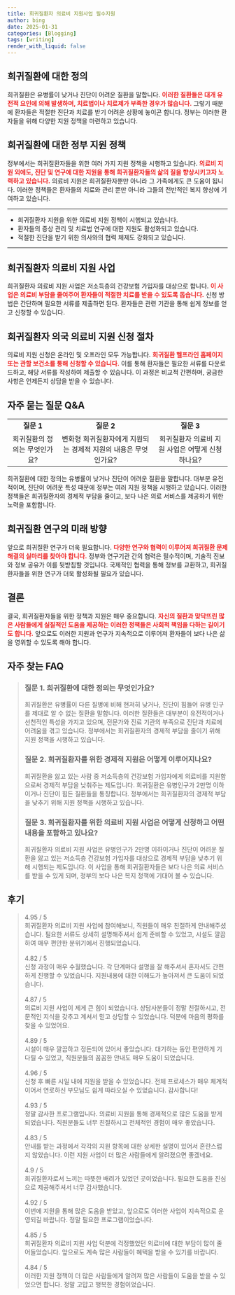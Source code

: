 ```yaml
---
title: 희귀질환자 의료비 지원사업 필수지원
author: bing
date: 2025-01-31
categories: [Blogging]
tags: [writing]
render_with_liquid: false
---
```



<h2 id='희귀질환 정의'>희귀질환에 대한 정의</h2>

<p>희귀질환은 유병률이 낮거나 진단이 어려운 질환을 말합니다. <b><span style="color: #ee2323;">이러한 질환들은 대개 유전적 요인에 의해 발생하며, 치료법이나 치료제가 부족한 경우가 많습니다.</span></b> 그렇기 때문에 환자들은 적절한 진단과 치료를 받기 어려운 상황에 놓이곤 합니다. 정부는 이러한 환자들을 위해 다양한 지원 정책을 마련하고 있습니다.</p>

<h2 id='정부 지원 정책'>희귀질환에 대한 정부 지원 정책</h2>

<p>정부에서는 희귀질환자들을 위한 여러 가지 지원 정책을 시행하고 있습니다. <b><span style="color: #ee2323;">의료비 지원 외에도, 진단 및 연구에 대한 지원을 통해 희귀질환자들의 삶의 질을 향상시키고자 노력하고 있습니다.</span></b> 의료비 지원은 희귀질환자뿐만 아니라 그 가족에게도 큰 도움이 됩니다. 이러한 정책들은 환자들의 치료와 관리 뿐만 아니라 그들의 전반적인 복지 향상에 기여하고 있습니다.</p>

<hr />

<ul>
    <li>희귀질환자 지원을 위한 의료비 지원 정책이 시행되고 있습니다.</li>
    <li>환자들의 증상 관리 및 치료법 연구에 대한 지원도 활성화되고 있습니다.</li>
    <li>적절한 진단을 받기 위한 의사와의 협력 체제도 강화되고 있습니다.</li>
</ul>

<hr />

<h2 id='희귀질환자 지원 사업'>희귀질환자 의료비 지원 사업</h2>

<p>희귀질환자 의료비 지원 사업은 저소득층의 건강보험 가입자를 대상으로 합니다. <b><span style="color: #ee2323;">이 사업은 의료비 부담을 줄여주어 환자들이 적절한 치료를 받을 수 있도록 돕습니다.</span></b> 신청 방법은 간단하며 필요한 서류를 제출하면 된다. 환자들은 관련 기관을 통해 쉽게 정보를 얻고 신청할 수 있습니다.</p>

<h2 id='신청 절차'>희귀질환자 의국 의료비 지원 신청 절차</h2>

<p>의료비 지원 신청은 온라인 및 오프라인 모두 가능합니다. <b><span style="color: #ee2323;">희귀질환 헬프라인 홈페이지 또는 관할 보건소를 통해 신청할 수 있습니다.</span></b> 이를 통해 환자들은 필요한 서류를 다운로드하고, 해당 서류를 작성하여 제출할 수 있습니다. 이 과정은 비교적 간편하며, 궁금한 사항은 언제든지 상담을 받을 수 있습니다.</p>

<h2 id='질문과 답변'>자주 묻는 질문 Q&A</h2>

<table>
    <tr>
        <td style="text-align: center; height: 17px;"><b>질문 1</b></td>
        <td style="text-align: center; height: 17px;"><b>질문 2</b></td>
        <td style="text-align: center; height: 17px;"><b>질문 3</b></td>
    </tr>
    <tr>
        <td style="text-align: center; height: 17px;">희귀질환의 정의는 무엇인가요?</td>
        <td style="text-align: center; height: 17px;">변화형 희귀질환자에게 지원되는 경제적 지원의 내용은 무엇인가요?</td>
        <td style="text-align: center; height: 17px;">희귀질환자 의료비 지원 사업은 어떻게 신청하나요?</td>
    </tr>
</table>

<p>희귀질환에 대한 정의는 유병률이 낮거나 진단이 어려운 질환을 말합니다. 대부분 유전적이며, 진단이 어려운 특성 때문에 정부는 여러 지원 정책을 시행하고 있습니다. 이러한 정책들은 희귀질환자의 경제적 부담을 줄이고, 보다 나은 의료 서비스를 제공하기 위한 노력을 포함합니다.</p>

<h2 id='미래 방향'>희귀질환 연구의 미래 방향</h2>

<p>앞으로 희귀질환 연구가 더욱 필요합니다. <b><span style="color: #ee2323;">다양한 연구와 협력이 이루어져 희귀질환 문제 해결의 실마리를 찾아야 합니다.</span></b> 정부와 연구기관 간의 협력은 필수적이며, 기술적 진보와 정보 공유가 이를 뒷받침할 것입니다. 국제적인 협력을 통해 정보를 교환하고, 희귀질환자들을 위한 연구가 더욱 활성화될 필요가 있습니다.</p>

<h2 id='결론'>결론</h2>

<p>결국, 희귀질환자들을 위한 정책과 지원은 매우 중요합니다. <b><span style="color: #ee2323;">자신의 질환과 맞닥뜨린 많은 사람들에게 실질적인 도움을 제공하는 이러한 정책들은 사회적 책임을 다하는 길이기도 합니다.</span></b> 앞으로도 이러한 지원과 연구가 지속적으로 이루어져 환자들이 보다 나은 삶을 영위할 수 있도록 해야 합니다.</p>


<h2 id='자주_찾는_FAQ'>자주 찾는 FAQ</h2>
<div itemscope="" itemtype="https://schema.org/FAQPage"> 
<blockquote> 
<div itemscope="" itemprop="mainEntity" itemtype="https://schema.org/Question"> 
<h3 itemprop="name">질문 1. 희귀질환에 대한 정의는 무엇인가요?</h3> 
<div itemscope="" itemprop="acceptedAnswer" itemtype="https://schema.org/Answer"> 
<span itemprop="text"> 
<p>희귀질환은 유병률이 다른 질병에 비해 현저히 낮거나, 진단이 힘들어 유병 인구를 제대로 알 수 없는 질환을 말합니다. 이러한 질환들은 대부분이 유전적이거나 선천적인 특성을 가지고 있으며, 전문가와 진료 기관의 부족으로 진단과 치료에 어려움을 겪고 있습니다. 정부에서는 희귀질환자의 경제적 부담을 줄이기 위해 지원 정책을 시행하고 있습니다.</p> 
</span> 
</div> 
</div> 

<div itemscope="" itemprop="mainEntity" itemtype="https://schema.org/Question"> 
<h3 itemprop="name">질문 2. 희귀질환자를 위한 경제적 지원은 어떻게 이루어지나요?</h3> 
<div itemscope="" itemprop="acceptedAnswer" itemtype="https://schema.org/Answer"> 
<span itemprop="text"> 
<p>희귀질환을 앓고 있는 사람 중 저소득층의 건강보험 가입자에게 의료비를 지원함으로써 경제적 부담을 낮춰주는 제도입니다. 희귀질환은 유병인구가 2만명 이하이거나 진단이 힘든 질환들을 통칭합니다. 정부에서는 희귀질환자의 경제적 부담을 낮추기 위해 지원 정책을 시행하고 있습니다.</p> 
</span> 
</div> 
</div> 

<div itemscope="" itemprop="mainEntity" itemtype="https://schema.org/Question"> 
<h3 itemprop="name">질문 3. 희귀질환자를 위한 의료비 지원 사업은 어떻게 신청하고 어떤 내용을 포함하고 있나요?</h3> 
<div itemscope="" itemprop="acceptedAnswer" itemtype="https://schema.org/Answer"> 
<span itemprop="text"> 
<p>희귀질환자 의료비 지원 사업은 유병인구가 2만명 이하이거나 진단이 어려운 질환을 앓고 있는 저소득층 건강보험 가입자를 대상으로 경제적 부담을 낮추기 위해 시행되는 제도입니다. 이 사업을 통해 희귀질환자들은 보다 나은 의료 서비스를 받을 수 있게 되며, 정부의 보다 나은 복지 정책에 기대어 볼 수 있습니다.</p> 
</span> 
</div> 
</div> 

</blockquote> 
</div>
<h2 id='후기'>후기</h2>
<div itemscope itemtype="https://schema.org/Product">
  <blockquote>
  <div itemprop="review" itemscope itemtype="https://schema.org/Review">
      <div itemprop="reviewRating" itemscope itemtype="https://schema.org/Rating"> <span itemprop="ratingValue">4.95</span> / <span itemprop="bestRating">5</span> </div>
      <span itemprop="reviewBody">희귀질환자 의료비 지원 사업에 참여해보니, 직원들이 매우 친절하게 안내해주셨습니다. 필요한 서류도 상세히 설명해주셔서 쉽게 준비할 수 있었고, 시설도 깔끔하여 매우 편안한 분위기에서 진행되었습니다.</span>
  </div>
  <br>
  <div itemprop="review" itemscope itemtype="https://schema.org/Review">
      <div itemprop="reviewRating" itemscope itemtype="https://schema.org/Rating"> <span itemprop="ratingValue">4.82</span> / <span itemprop="bestRating">5</span> </div>
      <span itemprop="reviewBody">신청 과정이 매우 수월했습니다. 각 단계마다 설명을 잘 해주셔서 혼자서도 간편하게 진행할 수 있었습니다. 지원내용에 대한 이해도가 높아져서 큰 도움이 되었습니다.</span>
  </div>
  <br>
  <div itemprop="review" itemscope itemtype="https://schema.org/Review">
      <div itemprop="reviewRating" itemscope itemtype="https://schema.org/Rating"> <span itemprop="ratingValue">4.87</span> / <span itemprop="bestRating">5</span> </div>
      <span itemprop="reviewBody">의료비 지원 사업이 제게 큰 힘이 되었습니다. 상담사분들이 정말 친절하시고, 전문적인 지식을 갖추고 계셔서 믿고 상담할 수 있었습니다. 덕분에 마음의 평화를 찾을 수 있었어요.</span>
  </div>
  <br>
  <div itemprop="review" itemscope itemtype="https://schema.org/Review">
      <div itemprop="reviewRating" itemscope itemtype="https://schema.org/Rating"> <span itemprop="ratingValue">4.89</span> / <span itemprop="bestRating">5</span> </div>
      <span itemprop="reviewBody">시설이 매우 깔끔하고 정돈되어 있어서 좋았습니다. 대기하는 동안 편안하게 기다릴 수 있었고, 직원분들의 꼼꼼한 안내도 매우 도움이 되었습니다.</span>
  </div>
  <br>
  <div itemprop="review" itemscope itemtype="https://schema.org/Review">
      <div itemprop="reviewRating" itemscope itemtype="https://schema.org/Rating"> <span itemprop="ratingValue">4.96</span> / <span itemprop="bestRating">5</span> </div>
      <span itemprop="reviewBody">신청 후 빠른 시일 내에 지원을 받을 수 있었습니다. 전체 프로세스가 매우 체계적이어서 연로하신 부모님도 쉽게 따라오실 수 있었습니다. 감사합니다!</span>
  </div>
  <br>
  <div itemprop="review" itemscope itemtype="https://schema.org/Review">
      <div itemprop="reviewRating" itemscope itemtype="https://schema.org/Rating"> <span itemprop="ratingValue">4.93</span> / <span itemprop="bestRating">5</span> </div>
      <span itemprop="reviewBody">정말 감사한 프로그램입니다. 의료비 지원을 통해 경제적으로 많은 도움을 받게 되었습니다. 직원분들도 너무 친절하시고 전체적인 경험이 매우 좋았습니다.</span>
  </div>
  <br>
  <div itemprop="review" itemscope itemtype="https://schema.org/Review">
      <div itemprop="reviewRating" itemscope itemtype="https://schema.org/Rating"> <span itemprop="ratingValue">4.83</span> / <span itemprop="bestRating">5</span> </div>
      <span itemprop="reviewBody">안내를 받는 과정에서 각각의 지원 항목에 대한 상세한 설명이 있어서 혼란스럽지 않았습니다. 이런 지원 사업이 더 많은 사람들에게 알려졌으면 좋겠네요.</span>
  </div>
  <br>
  <div itemprop="review" itemscope itemtype="https://schema.org/Review">
      <div itemprop="reviewRating" itemscope itemtype="https://schema.org/Rating"> <span itemprop="ratingValue">4.9</span> / <span itemprop="bestRating">5</span> </div>
      <span itemprop="reviewBody">희귀질환자로서 느끼는 따뜻한 배려가 있었던 곳이었습니다. 필요한 도움을 진심으로 제공해주셔서 너무 감사했습니다.</span>
  </div>
  <br>
  <div itemprop="review" itemscope itemtype="https://schema.org/Review">
      <div itemprop="reviewRating" itemscope itemtype="https://schema.org/Rating"> <span itemprop="ratingValue">4.92</span> / <span itemprop="bestRating">5</span> </div>
      <span itemprop="reviewBody">이번에 지원을 통해 많은 도움을 받았고, 앞으로도 이러한 사업이 지속적으로 운영되길 바랍니다. 정말 필요한 프로그램이었습니다.</span>
  </div>
  <br>
  <div itemprop="review" itemscope itemtype="https://schema.org/Review">
      <div itemprop="reviewRating" itemscope itemtype="https://schema.org/Rating"> <span itemprop="ratingValue">4.85</span> / <span itemprop="bestRating">5</span> </div>
      <span itemprop="reviewBody">희귀질환자 의료비 지원 사업 덕분에 걱정했었던 의료비에 대한 부담이 많이 줄어들었습니다. 앞으로도 계속 많은 사람들이 혜택을 받을 수 있기를 바랍니다.</span>
  </div>
  <br>
  <div itemprop="review" itemscope itemtype="https://schema.org/Review">
      <div itemprop="reviewRating" itemscope itemtype="https://schema.org/Rating"> <span itemprop="ratingValue">4.84</span> / <span itemprop="bestRating">5</span> </div>
      <span itemprop="reviewBody">이러한 지원 정책이 더 많은 사람들에게 알려져 많은 사람들이 도움을 받을 수 있었으면 합니다. 정말 고맙고 행복한 경험이었습니다.</span>
  </div>
  </blockquote>
</div>
